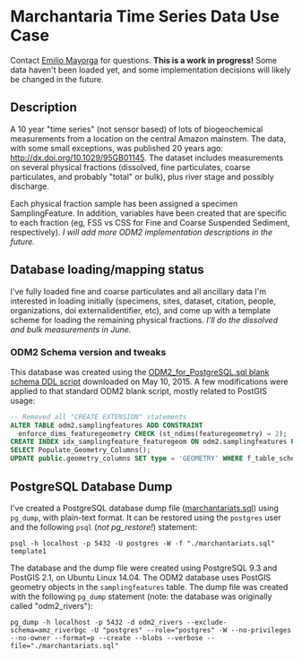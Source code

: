 # Marchantaria Time Series Data Use Case
Contact [Emilio Mayorga](https://github.com/emiliom) for questions. **This is a work in progress!** Some data haven't been loaded yet, and some implementation decisions will likely be changed in the future.

## Description
A 10 year "time series" (not sensor based) of lots of biogeochemical measurements from a location on the central Amazon mainstem. The data, with some small exceptions, was published 20 years ago: http://dx.doi.org/10.1029/95GB01145. The dataset includes measurements on several physical fractions (dissolved, fine particulates, coarse particulates, and probably "total" or bulk), plus river stage and possibly discharge.

Each physical fraction sample has been assigned a specimen SamplingFeature. In addition, variables have been created that are specific to each fraction (eg, FSS vs CSS for Fine and Coarse Suspended Sediment, respectively). *I will add more ODM2 implementation descriptions in the future.*

## Database loading/mapping status
I've fully loaded fine and coarse particulates and all ancillary data I'm interested in loading initially (specimens, sites, dataset, citation, people, organizations, doi externalidentifier, etc), and come up with a template scheme for loading the remaining physical fractions. *I'll do the dissolved and bulk measurements in June.*

### ODM2 Schema version and tweaks
This database was created using the [ODM2_for_PostgreSQL.sql blank schema DDL script](https://github.com/ODM2/ODM2/blob/master/src/blank_schema_scripts/postgresql/ODM2_for_PostgreSQL.sql) downloaded on May 10, 2015. A few modifications were applied to that standard ODM2 blank script, mostly related to PostGIS usage:
```sql
-- Removed all "CREATE EXTENSION" statements
ALTER TABLE odm2.samplingfeatures ADD CONSTRAINT 
  enforce_dims_featuregeometry CHECK (st_ndims(featuregeometry) = 2);
CREATE INDEX idx_samplingfeature_featuregeom ON odm2.samplingfeatures USING gist (featuregeometry);
SELECT Populate_Geometry_Columns();
UPDATE public.geometry_columns SET type = 'GEOMETRY' WHERE f_table_schema = 'odm2' AND f_table_name = 'samplingfeatures';
```

## PostgreSQL Database Dump
I've created a PostgreSQL database dump file ([marchantariats.sql](marchantariats.sql)) using `pg_dump`, with plain-text format. It can be restored using the `postgres` user and the following `psql` (*not pg_restore!*) statement:
```
psql -h localhost -p 5432 -U postgres -W -f "./marchantariats.sql" template1
```
The database and the dump file were created using PostgreSQL 9.3 and PostGIS 2.1, on Ubuntu Linux 14.04. The ODM2 database uses PostGIS geometry objects in the `samplingfeatures` table. The dump file was created with the following `pg_dump` statement (note: the database was originally called "odm2_rivers"):
```
pg_dump -h localhost -p 5432 -d odm2_rivers --exclude-schema=amz_riverbgc -U "postgres" --role="postgres" -W --no-privileges --no-owner --format=p --create --blobs --verbose --file="./marchantariats.sql"
```
